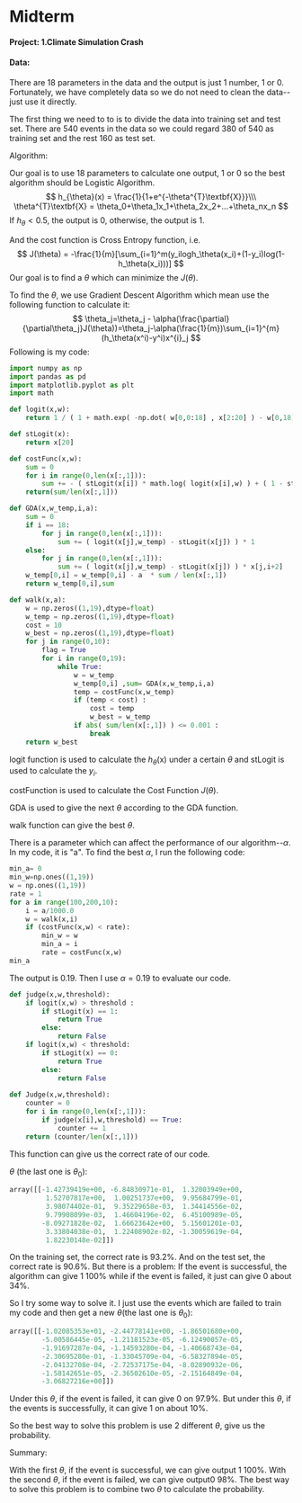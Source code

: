 # Midterm

#### Project: 1.Climate Simulation Crash

#### Data: 

There are 18 parameters in the data and the output is just 1 number, 1 or 0. Fortunately, we have completely data so we do not need to clean the data-- just use it directly.

The first thing we need to to is to divide the data into training set and test set. There are 540 events in the data so we could regard 380 of 540 as training set and the rest 160 as test set.

Algorithm:

Our goal is to use 18 parameters to calculate one output, 1 or 0 so the best algorithm should be Logistic Algorithm.
$$
h_{\theta}(x) = \frac{1}{1+e^{-\theta^{T}\textbf{X}}}\\\
\theta^{T}\textbf{X} = \theta_0+\theta_1x_1+\theta_2x_2+...+\theta_nx_n
$$
If $h_\theta <0.5$, the output is 0, otherwise, the output is 1.

And the cost function is Cross Entropy function, i.e.
$$
J(\theta) = -\frac{1}{m}[\sum_{i=1}^m(y_ilogh_\theta(x_i)+(1-y_i)log(1-h_\theta(x_i)))]
$$
Our goal is to find a $\theta$ which can minimize the $J(\theta)$.

To find the $\theta$, we use Gradient Descent Algorithm which mean use the following function to calculate it:
$$
\theta_j=\theta_j - \alpha(\frac{\partial}{\partial\theta_j}J(\theta))=\theta_j-\alpha(\frac{1}{m})\sum_{i=1}^{m}(h_\theta(x^i)-y^i)x^{i}_j
$$
Following is my code:

```python
import numpy as np
import pandas as pd
import matplotlib.pyplot as plt
import math

def logit(x,w):
    return 1 / ( 1 + math.exp( -np.dot( w[0,0:18] , x[2:20] ) - w[0,18] ) )

def stLogit(x):
    return x[20]

def costFunc(x,w):
    sum = 0
    for i in range(0,len(x[:,1])):
        sum += - ( stLogit(x[i]) * math.log( logit(x[i],w) ) + ( 1 - stLogit(x[i]) ) * math.log(1-logit(x[i],w) ) ) 
    return(sum/len(x[:,1]))

def GDA(x,w_temp,i,a):
    sum = 0
    if i == 18:
        for j in range(0,len(x[:,1])):
            sum += ( logit(x[j],w_temp) - stLogit(x[j]) ) * 1
    else: 
        for j in range(0,len(x[:,1])):
            sum += ( logit(x[j],w_temp) - stLogit(x[j]) ) * x[j,i+2] 
    w_temp[0,i] = w_temp[0,i] - a  * sum / len(x[:,1])
    return w_temp[0,i],sum

def walk(x,a):
    w = np.zeros((1,19),dtype=float)
    w_temp = np.zeros((1,19),dtype=float)
    cost = 10
    w_best = np.zeros((1,19),dtype=float)
    for j in range(0,10):
        flag = True
        for i in range(0,19):
            while True:
                w = w_temp
                w_temp[0,i] ,sum= GDA(x,w_temp,i,a)
                temp = costFunc(x,w_temp)
                if (temp < cost) :                
                    cost = temp
                    w_best = w_temp
                if abs( sum/len(x[:,1]) ) <= 0.001 :
                    break
    return w_best
```



logit function is used to calculate the $h_\theta$(x) under a certain $\theta$ and stLogit is used to calculate the $y_i$.

costFunction is used to calculate the Cost Function $J(\theta)$.

GDA is used to give the next $\theta$ according to the GDA function.

walk function can give the best $\theta$.



There is a parameter which can affect the performance of our algorithm--$\alpha$. In my code, it is "a". To find the best $\alpha$, I run the following code:

```python
min_a= 0
min_w=np.ones((1,19))
w = np.ones((1,19))
rate = 1
for a in range(100,200,10):
    i = a/1000.0
    w = walk(x,i)
    if (costFunc(x,w) < rate):
        min_w = w
        min_a = i
        rate = costFunc(x,w)
min_a
```

The output is 0.19. Then I use $\alpha=0.19$ to evaluate our code.

```python
def judge(x,w,threshold):
    if logit(x,w) > threshold :
        if stLogit(x) == 1:
            return True
        else:
            return False
    if logit(x,w) < threshold:
        if stLogit(x) == 0:
            return True
        else:
            return False 
        
def Judge(x,w,threshold):   
    counter = 0
    for i in range(0,len(x[:,1])):
        if judge(x[i],w,threshold) == True:
            counter += 1
    return (counter/len(x[:,1]))
```

This function can give us the correct rate of our code.

$\theta$ (the last one is $\theta_0$): 

```python
array([[-1.42739419e+00, -6.84830971e-01,  1.32003949e+00,
         1.52707817e+00,  1.00251737e+00,  9.95684799e-01,
         3.98074402e-01,  9.35229658e-03,  1.34414556e-02,
         9.79908099e-03,  1.46604196e-02,  6.45100989e-05,
        -8.09271828e-02,  1.66623642e+00,  5.15601201e-03,
         3.33804038e-01,  1.22408902e-02, -1.30059619e-04,
         1.82230148e-02]])
```



On the training set, the correct rate is 93.2%. And on the test set, the correct rate is 90.6%. But there is a problem: If the event is successful, the algorithm can give 1 100% while if the event is failed, it just can give 0 about 34%.

So I try some way to solve it. I just use the events which are failed to train my code and then get a new $\theta$(the last one is $\theta_0$):

```python
array([[-1.02085353e+01, -2.44778141e+00, -1.86501680e+00,
        -5.00586445e-05, -1.21181523e-05, -6.12490057e-05,
        -1.91697287e-04, -1.14593280e-04, -1.40668743e-04,
        -2.30695280e-01, -1.33045709e-04, -6.58327894e-05,
        -2.04132708e-04, -2.72537175e-04, -8.02890932e-06,
        -1.58142651e-05, -2.36502610e-05, -2.15164849e-04,
        -3.06827216e+00]])
```

Under this $\theta$, if the event is failed, it can give 0 on 97.9%. But under this $\theta$, if the events is successfully, it can give 1 on about 10%.

So the best way to solve this problem is use 2 different $\theta$, give us the probability.

Summary:

With the first $\theta$, if the event is successful, we can give output 1 100%. With the second $\theta$, if the event is failed, we can give output0 98%. The best way to solve this problem is to combine two $\theta$ to calculate the probability.

